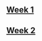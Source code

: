 ## [Week 1](https://github.com/DSPG-2022/DSPG/blob/main/Contributors/Romina/journal_detail/week1.md)
## [Week 2](https://github.com/DSPG-2022/DSPG/blob/main/Contributors/Romina/journal_detail/week2.md)
